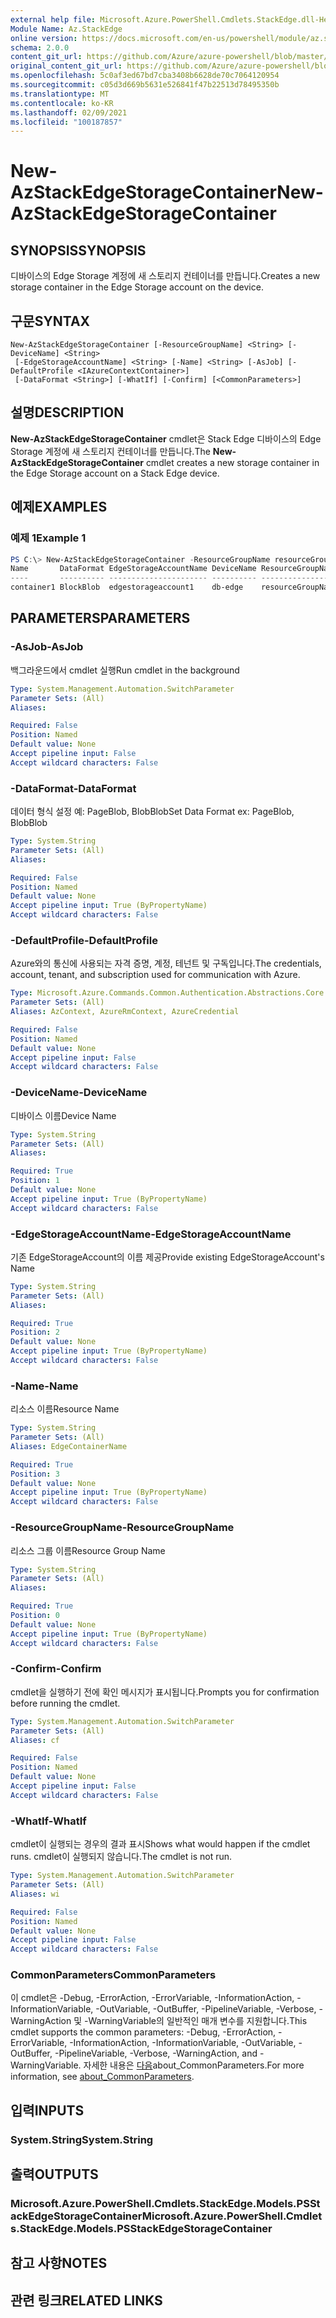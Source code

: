 ```yaml
---
external help file: Microsoft.Azure.PowerShell.Cmdlets.StackEdge.dll-Help.xml
Module Name: Az.StackEdge
online version: https://docs.microsoft.com/en-us/powershell/module/az.stackedge/new-azstackedgestoragecontainer
schema: 2.0.0
content_git_url: https://github.com/Azure/azure-powershell/blob/master/src/StackEdge/StackEdge/help/New-AzStackEdgeStorageContainer.md
original_content_git_url: https://github.com/Azure/azure-powershell/blob/master/src/StackEdge/StackEdge/help/New-AzStackEdgeStorageContainer.md
ms.openlocfilehash: 5c0af3ed67bd7cba3408b6628de70c7064120954
ms.sourcegitcommit: c05d3d669b5631e526841f47b22513d78495350b
ms.translationtype: MT
ms.contentlocale: ko-KR
ms.lasthandoff: 02/09/2021
ms.locfileid: "100187857"
---
```

# <span data-ttu-id="be78a-101">New-AzStackEdgeStorageContainer</span><span class="sxs-lookup"><span data-stu-id="be78a-101">New-AzStackEdgeStorageContainer</span></span>

## <span data-ttu-id="be78a-102">SYNOPSIS</span><span class="sxs-lookup"><span data-stu-id="be78a-102">SYNOPSIS</span></span>
<span data-ttu-id="be78a-103">디바이스의 Edge Storage 계정에 새 스토리지 컨테이너를 만듭니다.</span><span class="sxs-lookup"><span data-stu-id="be78a-103">Creates a new storage container in the Edge Storage account on the device.</span></span>

## <span data-ttu-id="be78a-104">구문</span><span class="sxs-lookup"><span data-stu-id="be78a-104">SYNTAX</span></span>

```
New-AzStackEdgeStorageContainer [-ResourceGroupName] <String> [-DeviceName] <String>
 [-EdgeStorageAccountName] <String> [-Name] <String> [-AsJob] [-DefaultProfile <IAzureContextContainer>]
 [-DataFormat <String>] [-WhatIf] [-Confirm] [<CommonParameters>]
```

## <span data-ttu-id="be78a-105">설명</span><span class="sxs-lookup"><span data-stu-id="be78a-105">DESCRIPTION</span></span>
<span data-ttu-id="be78a-106">**New-AzStackEdgeStorageContainer** cmdlet은 Stack Edge 디바이스의 Edge Storage 계정에 새 스토리지 컨테이너를 만듭니다.</span><span class="sxs-lookup"><span data-stu-id="be78a-106">The **New-AzStackEdgeStorageContainer** cmdlet creates a new storage container in the Edge Storage account on a Stack Edge device.</span></span>

## <span data-ttu-id="be78a-107">예제</span><span class="sxs-lookup"><span data-stu-id="be78a-107">EXAMPLES</span></span>

### <span data-ttu-id="be78a-108">예제 1</span><span class="sxs-lookup"><span data-stu-id="be78a-108">Example 1</span></span>
```powershell
PS C:\> New-AzStackEdgeStorageContainer -ResourceGroupName resourceGroupName -DeviceName db-edge -EdgeStorageAccountName edgestorageaccount1 -Name edgecontainer1 -DataFormat BlockBlob
Name       DataFormat EdgeStorageAccountName DeviceName ResourceGroupName
----       ---------- ---------------------- ---------- -----------------
container1 BlockBlob  edgestorageaccount1    db-edge    resourceGroupName
```

## <span data-ttu-id="be78a-109">PARAMETERS</span><span class="sxs-lookup"><span data-stu-id="be78a-109">PARAMETERS</span></span>

### <span data-ttu-id="be78a-110">-AsJob</span><span class="sxs-lookup"><span data-stu-id="be78a-110">-AsJob</span></span>
<span data-ttu-id="be78a-111">백그라운드에서 cmdlet 실행</span><span class="sxs-lookup"><span data-stu-id="be78a-111">Run cmdlet in the background</span></span>

```yaml
Type: System.Management.Automation.SwitchParameter
Parameter Sets: (All)
Aliases:

Required: False
Position: Named
Default value: None
Accept pipeline input: False
Accept wildcard characters: False
```

### <span data-ttu-id="be78a-112">-DataFormat</span><span class="sxs-lookup"><span data-stu-id="be78a-112">-DataFormat</span></span>
<span data-ttu-id="be78a-113">데이터 형식 설정 예: PageBlob, BlobBlob</span><span class="sxs-lookup"><span data-stu-id="be78a-113">Set Data Format ex: PageBlob, BlobBlob</span></span>

```yaml
Type: System.String
Parameter Sets: (All)
Aliases:

Required: False
Position: Named
Default value: None
Accept pipeline input: True (ByPropertyName)
Accept wildcard characters: False
```

### <span data-ttu-id="be78a-114">-DefaultProfile</span><span class="sxs-lookup"><span data-stu-id="be78a-114">-DefaultProfile</span></span>
<span data-ttu-id="be78a-115">Azure와의 통신에 사용되는 자격 증명, 계정, 테넌트 및 구독입니다.</span><span class="sxs-lookup"><span data-stu-id="be78a-115">The credentials, account, tenant, and subscription used for communication with Azure.</span></span>

```yaml
Type: Microsoft.Azure.Commands.Common.Authentication.Abstractions.Core.IAzureContextContainer
Parameter Sets: (All)
Aliases: AzContext, AzureRmContext, AzureCredential

Required: False
Position: Named
Default value: None
Accept pipeline input: False
Accept wildcard characters: False
```

### <span data-ttu-id="be78a-116">-DeviceName</span><span class="sxs-lookup"><span data-stu-id="be78a-116">-DeviceName</span></span>
<span data-ttu-id="be78a-117">디바이스 이름</span><span class="sxs-lookup"><span data-stu-id="be78a-117">Device Name</span></span>

```yaml
Type: System.String
Parameter Sets: (All)
Aliases:

Required: True
Position: 1
Default value: None
Accept pipeline input: True (ByPropertyName)
Accept wildcard characters: False
```

### <span data-ttu-id="be78a-118">-EdgeStorageAccountName</span><span class="sxs-lookup"><span data-stu-id="be78a-118">-EdgeStorageAccountName</span></span>
<span data-ttu-id="be78a-119">기존 EdgeStorageAccount의 이름 제공</span><span class="sxs-lookup"><span data-stu-id="be78a-119">Provide existing EdgeStorageAccount's Name</span></span>

```yaml
Type: System.String
Parameter Sets: (All)
Aliases:

Required: True
Position: 2
Default value: None
Accept pipeline input: True (ByPropertyName)
Accept wildcard characters: False
```

### <span data-ttu-id="be78a-120">-Name</span><span class="sxs-lookup"><span data-stu-id="be78a-120">-Name</span></span>
<span data-ttu-id="be78a-121">리소스 이름</span><span class="sxs-lookup"><span data-stu-id="be78a-121">Resource Name</span></span>

```yaml
Type: System.String
Parameter Sets: (All)
Aliases: EdgeContainerName

Required: True
Position: 3
Default value: None
Accept pipeline input: True (ByPropertyName)
Accept wildcard characters: False
```

### <span data-ttu-id="be78a-122">-ResourceGroupName</span><span class="sxs-lookup"><span data-stu-id="be78a-122">-ResourceGroupName</span></span>
<span data-ttu-id="be78a-123">리소스 그룹 이름</span><span class="sxs-lookup"><span data-stu-id="be78a-123">Resource Group Name</span></span>

```yaml
Type: System.String
Parameter Sets: (All)
Aliases:

Required: True
Position: 0
Default value: None
Accept pipeline input: True (ByPropertyName)
Accept wildcard characters: False
```

### <span data-ttu-id="be78a-124">-Confirm</span><span class="sxs-lookup"><span data-stu-id="be78a-124">-Confirm</span></span>
<span data-ttu-id="be78a-125">cmdlet을 실행하기 전에 확인 메시지가 표시됩니다.</span><span class="sxs-lookup"><span data-stu-id="be78a-125">Prompts you for confirmation before running the cmdlet.</span></span>

```yaml
Type: System.Management.Automation.SwitchParameter
Parameter Sets: (All)
Aliases: cf

Required: False
Position: Named
Default value: None
Accept pipeline input: False
Accept wildcard characters: False
```

### <span data-ttu-id="be78a-126">-WhatIf</span><span class="sxs-lookup"><span data-stu-id="be78a-126">-WhatIf</span></span>
<span data-ttu-id="be78a-127">cmdlet이 실행되는 경우의 결과 표시</span><span class="sxs-lookup"><span data-stu-id="be78a-127">Shows what would happen if the cmdlet runs.</span></span> <span data-ttu-id="be78a-128">cmdlet이 실행되지 않습니다.</span><span class="sxs-lookup"><span data-stu-id="be78a-128">The cmdlet is not run.</span></span>

```yaml
Type: System.Management.Automation.SwitchParameter
Parameter Sets: (All)
Aliases: wi

Required: False
Position: Named
Default value: None
Accept pipeline input: False
Accept wildcard characters: False
```

### <span data-ttu-id="be78a-129">CommonParameters</span><span class="sxs-lookup"><span data-stu-id="be78a-129">CommonParameters</span></span>
<span data-ttu-id="be78a-130">이 cmdlet은 -Debug, -ErrorAction, -ErrorVariable, -InformationAction, -InformationVariable, -OutVariable, -OutBuffer, -PipelineVariable, -Verbose, -WarningAction 및 -WarningVariable의 일반적인 매개 변수를 지원합니다.</span><span class="sxs-lookup"><span data-stu-id="be78a-130">This cmdlet supports the common parameters: -Debug, -ErrorAction, -ErrorVariable, -InformationAction, -InformationVariable, -OutVariable, -OutBuffer, -PipelineVariable, -Verbose, -WarningAction, and -WarningVariable.</span></span> <span data-ttu-id="be78a-131">자세한 내용은 [다음](http://go.microsoft.com/fwlink/?LinkID=113216)about_CommonParameters.</span><span class="sxs-lookup"><span data-stu-id="be78a-131">For more information, see [about_CommonParameters](http://go.microsoft.com/fwlink/?LinkID=113216).</span></span>

## <span data-ttu-id="be78a-132">입력</span><span class="sxs-lookup"><span data-stu-id="be78a-132">INPUTS</span></span>

### <span data-ttu-id="be78a-133">System.String</span><span class="sxs-lookup"><span data-stu-id="be78a-133">System.String</span></span>

## <span data-ttu-id="be78a-134">출력</span><span class="sxs-lookup"><span data-stu-id="be78a-134">OUTPUTS</span></span>

### <span data-ttu-id="be78a-135">Microsoft.Azure.PowerShell.Cmdlets.StackEdge.Models.PSStackEdgeStorageContainer</span><span class="sxs-lookup"><span data-stu-id="be78a-135">Microsoft.Azure.PowerShell.Cmdlets.StackEdge.Models.PSStackEdgeStorageContainer</span></span>

## <span data-ttu-id="be78a-136">참고 사항</span><span class="sxs-lookup"><span data-stu-id="be78a-136">NOTES</span></span>

## <span data-ttu-id="be78a-137">관련 링크</span><span class="sxs-lookup"><span data-stu-id="be78a-137">RELATED LINKS</span></span>
